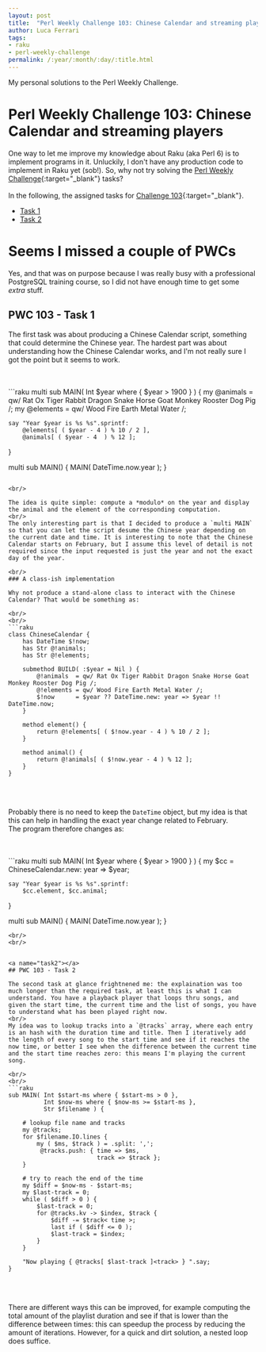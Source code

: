 ```yaml
---
layout: post
title:  "Perl Weekly Challenge 103: Chinese Calendar and streaming players"
author: Luca Ferrari
tags:
- raku
- perl-weekly-challenge
permalink: /:year/:month/:day/:title.html
---
```

My personal solutions to the Perl Weekly Challenge.

# Perl Weekly Challenge 103: Chinese Calendar and streaming players

One way to let me improve my knowledge about Raku (aka Perl 6) is to implement programs in it.
Unluckily, I don't have any production code to implement in Raku yet (sob!).
So, why not try solving the [Perl Weekly Challenge](https://perlweeklychallenge.org/){:target="_blank"} tasks?
<br/>
<br/>
In the following, the assigned tasks for [Challenge 103](https://perlweeklychallenge.org/blog/perl-weekly-challenge-0103/){:target="_blank"}.
<br/>
- [Task 1](#task1)
- [Task 2](#task2)




# Seems I missed a couple of PWCs

Yes, and that was on purpose because I was really busy with a professional PostgreSQL training course, so I did not have enough time to get some *extra* stuff.


<a name="task1"></a>
## PWC 103 - Task 1
The first task was about producing a Chinese Calendar script, something that could determine the Chinese year. The hardest part was about understanding how the Chinese Calendar works, and I'm not really sure I got the point but it seems to work.

<br/>
<br/>
```raku
multi sub MAIN( Int $year where { $year > 1900 } ) {
    my @animals = qw/ Rat Ox Tiger Rabbit Dragon Snake Horse Goat Monkey Rooster Dog Pig /;
    my @elements = qw/ Wood Fire Earth Metal Water /;

    say "Year $year is %s %s".sprintf:
        @elements[ ( $year - 4 ) % 10 / 2 ],
        @animals[ ( $year - 4  ) % 12 ];
}

multi sub MAIN() {
    MAIN( DateTime.now.year );
}
```

<br/>

The idea is quite simple: compute a *modulo* on the year and display the animal and the element of the corresponding computation.
<br/>
The only interesting part is that I decided to produce a `multi MAIN` so that you can let the script desume the Chinese year depending on the current date and time. It is interesting to note that the Chinese Calendar starts on February, but I assume this level of detail is not required since the input requested is just the year and not the exact day of the year.

<br/>
### A class-ish implementation

Why not produce a stand-alone class to interact with the Chinese Calendar? That would be something as:

<br/>
<br/>
```raku
class ChineseCalendar {
    has DateTime $!now;
    has Str @!animals;
    has Str @!elements;

    submethod BUILD( :$year = Nil ) {
        @!animals  = qw/ Rat Ox Tiger Rabbit Dragon Snake Horse Goat Monkey Rooster Dog Pig /;
        @!elements = qw/ Wood Fire Earth Metal Water /;
        $!now      = $year ?? DateTime.new: year => $year !! DateTime.now;
    }

    method element() {
        return @!elements[ ( $!now.year - 4 ) % 10 / 2 ];
    }

    method animal() {
        return @!animals[ ( $!now.year - 4 ) % 12 ];
    }
}

```
<br/>
<br/>

Probably there is no need to keep the `DateTime` object, but my idea is that this can help in handling the exact year change related to February.
<br/>
The program therefore changes as:

<br/>
<br/>
```raku
multi sub MAIN( Int $year where { $year > 1900 } ) {
    my $cc = ChineseCalendar.new: year => $year;

    say "Year $year is %s %s".sprintf:
        $cc.element, $cc.animal;
}

multi sub MAIN() {
    MAIN( DateTime.now.year );
}

```
<br/>
<br/>


<a name="task2"></a>
## PWC 103 - Task 2

The second task at glance frightnened me: the explaination was too much longer than the required task, at least this is what I can understand. You have a playback player that loops thru songs, and given the start time, the current time and the list of songs, you have to understand what has been played right now.
<br/>
My idea was to lookup tracks into a `@tracks` array, where each entry is an hash with the duration time and title. Then I iteratively add the length of every song to the start time and see if it reaches the now time, or better I see when the difference between the current time and the start time reaches zero: this means I'm playing the current song.

<br/>
<br/>
```raku
sub MAIN( Int $start-ms where { $start-ms > 0 },
          Int $now-ms where { $now-ms >= $start-ms },
          Str $filename ) {

    # lookup file name and tracks
    my @tracks;
    for $filename.IO.lines {
        my ( $ms, $track ) = .split: ',';
         @tracks.push: { time => $ms,
                         track => $track };
    }

    # try to reach the end of the time
    my $diff = $now-ms - $start-ms;
    my $last-track = 0;
    while ( $diff > 0 ) {
        $last-track = 0;
        for @tracks.kv -> $index, $track {
            $diff -= $track< time >;
            last if ( $diff <= 0 );
            $last-track = $index;
        }
    }

    "Now playing { @tracks[ $last-track ]<track> } ".say;
}
```
<br/>
<br/>

There are different ways this can be improved, for example computing the total amount of the playlist duration and see if that is lower than the difference between times: this can speedup the process by reducing the amount of iterations.
However, for a quick and dirt solution, a nested loop does suffice.
